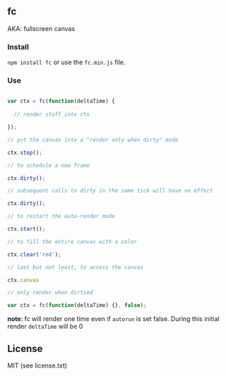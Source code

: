 ## fc

AKA: fullscreen canvas

### Install

`npm install fc` or use the `fc.min.js` file.

### Use

```javascript

var ctx = fc(function(deltaTime) {
  
  // render stuff into ctx

});

// put the canvas into a "render only when dirty" mode

ctx.stop();

// to schedule a new frame

ctx.dirty();

// subsequent calls to dirty in the same tick will have no effect

ctx.dirty();

// to restart the auto-render mode

ctx.start();

// to fill the entire canvas with a color

ctx.clear('red');

// last but not least, to access the canvas

ctx.canvas

// only render when dirtied

var ctx = fc(function(deltaTime) {}, false);

```

__note__: fc will render one time even if `autorun` is set false.  During this initial render `deltaTime` will be 0

## License

MIT (see license.txt)